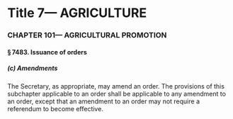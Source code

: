 
# Title 7— AGRICULTURE
### CHAPTER 101— AGRICULTURAL PROMOTION
#### § 7483. Issuance of orders
##### (c) Amendments

The Secretary, as appropriate, may amend an order. The provisions of this subchapter applicable to an order shall be applicable to any amendment to an order, except that an amendment to an order may not require a referendum to become effective.
